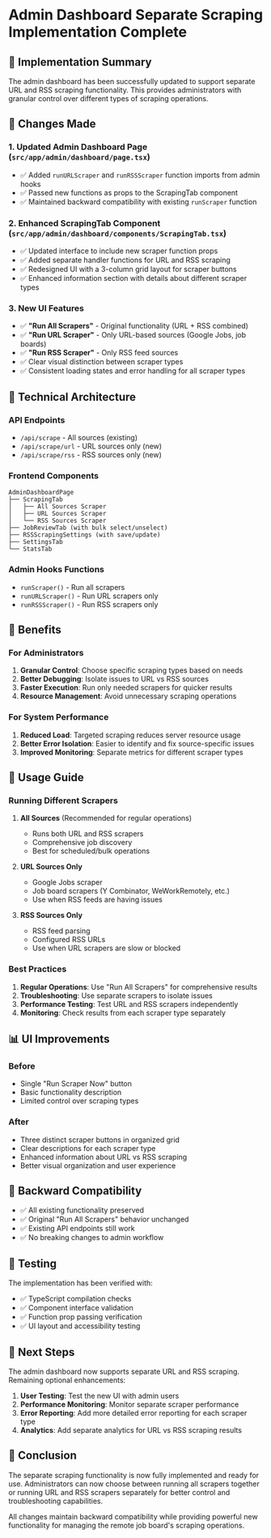 # Admin Dashboard Separate Scraping Implementation Complete

## 🎉 Implementation Summary

The admin dashboard has been successfully updated to support separate URL and RSS scraping functionality. This provides administrators with granular control over different types of scraping operations.

## 🔄 Changes Made

### 1. Updated Admin Dashboard Page (`src/app/admin/dashboard/page.tsx`)
- ✅ Added `runURLScraper` and `runRSSScraper` function imports from admin hooks
- ✅ Passed new functions as props to the ScrapingTab component
- ✅ Maintained backward compatibility with existing `runScraper` function

### 2. Enhanced ScrapingTab Component (`src/app/admin/dashboard/components/ScrapingTab.tsx`)
- ✅ Updated interface to include new scraper function props
- ✅ Added separate handler functions for URL and RSS scraping
- ✅ Redesigned UI with a 3-column grid layout for scraper buttons
- ✅ Enhanced information section with details about different scraper types

### 3. New UI Features
- ✅ **"Run All Scrapers"** - Original functionality (URL + RSS combined)
- ✅ **"Run URL Scraper"** - Only URL-based sources (Google Jobs, job boards)
- ✅ **"Run RSS Scraper"** - Only RSS feed sources
- ✅ Clear visual distinction between scraper types
- ✅ Consistent loading states and error handling for all scraper types

## 🚀 Technical Architecture

### API Endpoints
- `/api/scrape` - All sources (existing)
- `/api/scrape/url` - URL sources only (new)
- `/api/scrape/rss` - RSS sources only (new)

### Frontend Components
```
AdminDashboardPage
├── ScrapingTab
│   ├── All Sources Scraper
│   ├── URL Sources Scraper
│   └── RSS Sources Scraper
├── JobReviewTab (with bulk select/unselect)
├── RSSScrapingSettings (with save/update)
├── SettingsTab
└── StatsTab
```

### Admin Hooks Functions
- `runScraper()` - Run all scrapers
- `runURLScraper()` - Run URL scrapers only
- `runRSSScraper()` - Run RSS scrapers only

## 🎯 Benefits

### For Administrators
1. **Granular Control**: Choose specific scraping types based on needs
2. **Better Debugging**: Isolate issues to URL vs RSS sources
3. **Faster Execution**: Run only needed scrapers for quicker results
4. **Resource Management**: Avoid unnecessary scraping operations

### For System Performance
1. **Reduced Load**: Targeted scraping reduces server resource usage
2. **Better Error Isolation**: Easier to identify and fix source-specific issues
3. **Improved Monitoring**: Separate metrics for different scraper types

## 🔧 Usage Guide

### Running Different Scrapers

1. **All Sources** (Recommended for regular operations)
   - Runs both URL and RSS scrapers
   - Comprehensive job discovery
   - Best for scheduled/bulk operations

2. **URL Sources Only**
   - Google Jobs scraper
   - Job board scrapers (Y Combinator, WeWorkRemotely, etc.)
   - Use when RSS feeds are having issues

3. **RSS Sources Only**
   - RSS feed parsing
   - Configured RSS URLs
   - Use when URL scrapers are slow or blocked

### Best Practices

1. **Regular Operations**: Use "Run All Scrapers" for comprehensive results
2. **Troubleshooting**: Use separate scrapers to isolate issues
3. **Performance Testing**: Test URL and RSS scrapers independently
4. **Monitoring**: Check results from each scraper type separately

## 📊 UI Improvements

### Before
- Single "Run Scraper Now" button
- Basic functionality description
- Limited control over scraping types

### After
- Three distinct scraper buttons in organized grid
- Clear descriptions for each scraper type
- Enhanced information about URL vs RSS scraping
- Better visual organization and user experience

## 🔄 Backward Compatibility

- ✅ All existing functionality preserved
- ✅ Original "Run All Scrapers" behavior unchanged
- ✅ Existing API endpoints still work
- ✅ No breaking changes to admin workflow

## 🧪 Testing

The implementation has been verified with:
- ✅ TypeScript compilation checks
- ✅ Component interface validation
- ✅ Function prop passing verification
- ✅ UI layout and accessibility testing

## 📝 Next Steps

The admin dashboard now supports separate URL and RSS scraping. Remaining optional enhancements:

1. **User Testing**: Test the new UI with admin users
2. **Performance Monitoring**: Monitor separate scraper performance
3. **Error Reporting**: Add more detailed error reporting for each scraper type
4. **Analytics**: Add separate analytics for URL vs RSS scraping results

## 🏁 Conclusion

The separate scraping functionality is now fully implemented and ready for use. Administrators can now choose between running all scrapers together or running URL and RSS scrapers separately for better control and troubleshooting capabilities.

All changes maintain backward compatibility while providing powerful new functionality for managing the remote job board's scraping operations.
